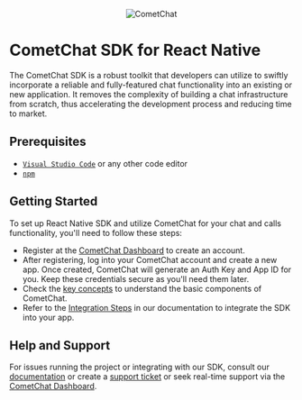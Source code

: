 <p align="center">
  <img alt="CometChat" src="https://assets.cometchat.io/website/images/logos/banner.png">
</p>

# CometChat SDK for React Native
The CometChat SDK is a robust toolkit that developers can utilize to swiftly incorporate a reliable and fully-featured chat functionality into an existing or new application. It removes the complexity of building a chat infrastructure from scratch, thus accelerating the development process and reducing time to market.

## Prerequisites 
- [`Visual Studio Code`](https://code.visualstudio.com/) or any other code editor
- [`npm`](https://www.npmjs.com/get-npm)


## Getting Started

To set up React Native SDK and utilize CometChat for your chat and calls functionality, you'll need to follow these steps:
- Register at the [CometChat Dashboard](https://app.cometchat.com/) to create an account.
- After registering, log into your CometChat account and create a new app. Once created, CometChat will generate an Auth Key and App ID for you. Keep these credentials secure as you'll need them later.
- Check the [key concepts](https://cometchat.com/docs/sdk/react-native/key-concepts) to understand the basic components of CometChat.
- Refer to the [Integration Steps](https://cometchat.com/docs/sdk/react-native/setup) in our documentation to integrate the SDK into your app.

## Help and Support
For issues running the project or integrating with our SDK, consult our [documentation](https://www.cometchat.com/docs/sdk/react-native/overview) or create a [support ticket](https://help.cometchat.com/hc/en-us) or seek real-time support via the [CometChat Dashboard](https://app.cometchat.com/).